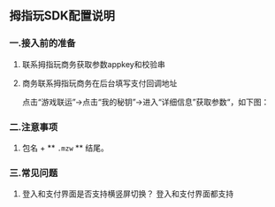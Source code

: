 ## 拇指玩SDK配置说明

 ###  一.接入前的准备

  1. 联系拇指玩商务获取参数appkey和校验串

  2. 商务联系拇指玩商务在后台填写支付回调地址

     点击“游戏联运”->点击“我的秘钥”->进入“详细信息”获取参数“，如下图：  




### 二.注意事项

  1.  包名 + ** `.mzw` ** 结尾。



### 三.常见问题

   1. 登入和支付界面是否支持横竖屏切换？
          登入和支付界面都支持

